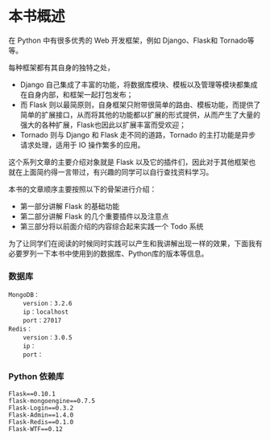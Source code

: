 # 本书概述

在 Python 中有很多优秀的 Web 开发框架，例如 Django、Flask和 Tornado等等。

每种框架都有其自身的独特之处，

- Django 自己集成了丰富的功能，将数据库模块、模板以及管理等模块都集成在自身内部，和框架一起打包发布；
- 而 Flask 则以最简原则，自身框架只附带很简单的路由、模板功能，而提供了简单的扩展接口，从而将其他的功能都以扩展的形式提供，从而产生了大量的强大的各种扩展，Flask也因此以扩展丰富而受欢迎；
- Tornado 则与 Django 和 Flask 走不同的道路，Tornado 的主打功能是异步请求处理，适用于 IO 操作繁多的应用。

这个系列文章的主要介绍对象就是 Flask 以及它的插件们，因此对于其他框架也就在上面简约得一言带过，有兴趣的同学可以自行查找资料学习。

本书的文章顺序主要按照以下的骨架进行介绍：

- 第一部分讲解 Flask 的基础功能
- 第二部分讲解 Flask 的几个重要插件以及注意点
- 第三部分将以前面介绍的内容综合起来实践一个 Todo 系统

为了让同学们在阅读的时候同时实践可以产生和我讲解出现一样的效果，下面我有必要罗列一下本书中使用到的数据库、Python库的版本等信息。

### 数据库

	MongoDB：
		version：3.2.6
		ip：localhost
		port：27017
	Redis：
		version：3.0.5
		ip：
		port：
	
### Python 依赖库

	Flask==0.10.1
	flask-mongoengine==0.7.5
	Flask-Login==0.3.2
	Flask-Admin==1.4.0
	Flask-Redis==0.1.0
	Flask-WTF==0.12



